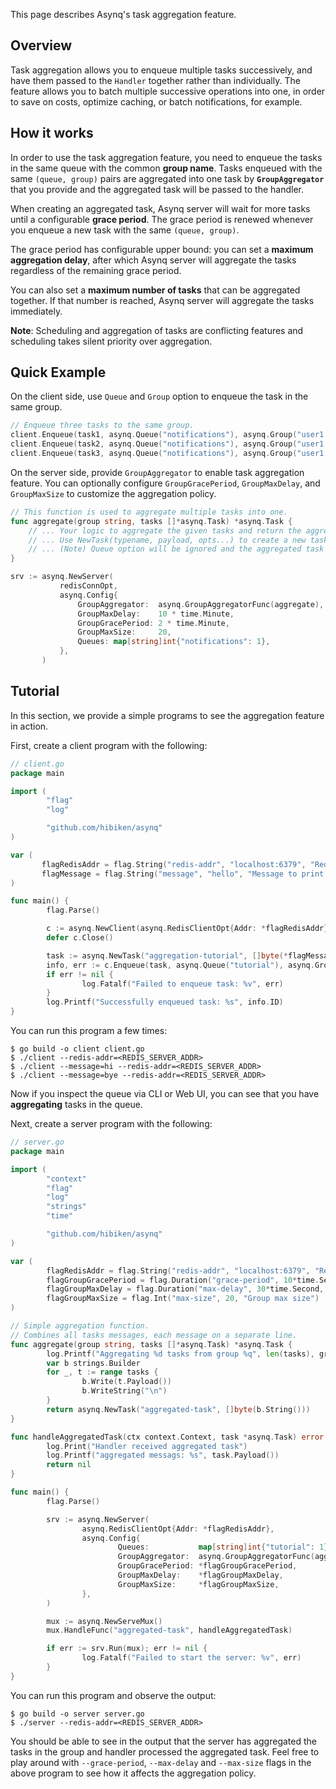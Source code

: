 This page describes Asynq's task aggregation feature.

## Overview

Task aggregation allows you to enqueue multiple tasks successively, and have them passed to the `Handler` together rather than individually.
The feature allows you to batch multiple successive operations into one, in order to save on costs, optimize caching, or batch notifications, for example.

## How it works

In order to use the task aggregation feature, you need to enqueue the tasks in the same queue with the common **group name**.
Tasks enqueued with the same `(queue, group)` pairs are aggregated into one task by **`GroupAggregator`** that you provide and the aggregated task will be passed to the handler.

When creating an aggregated task, Asynq server will wait for more tasks until a configurable **grace period**. The grace period is renewed whenever you enqueue a new task with the same `(queue, group)`.

The grace period has configurable upper bound: you can set a **maximum aggregation delay**, after which Asynq server will aggregate the tasks regardless of the remaining grace period.

You can also set a **maximum number of tasks** that can be aggregated together. If that number is reached, Asynq server will aggregate the tasks immediately.

**Note**: Scheduling and aggregation of tasks are conflicting features and scheduling takes silent priority over aggregation.

## Quick Example

On the client side, use `Queue` and `Group` option to enqueue the task in the same group.
```go
// Enqueue three tasks to the same group.
client.Enqueue(task1, asynq.Queue("notifications"), asynq.Group("user1:email"))
client.Enqueue(task2, asynq.Queue("notifications"), asynq.Group("user1:email"))
client.Enqueue(task3, asynq.Queue("notifications"), asynq.Group("user1:email"))
```

On the server side, provide `GroupAggregator` to enable task aggregation feature.
You can optionally configure `GroupGracePeriod`, `GroupMaxDelay`, and `GroupMaxSize` to customize the aggregation policy.
```go
// This function is used to aggregate multiple tasks into one.
func aggregate(group string, tasks []*asynq.Task) *asynq.Task {
    // ... Your logic to aggregate the given tasks and return the aggregated task.
    // ... Use NewTask(typename, payload, opts...) to create a new task and set options if needed.
    // ... (Note) Queue option will be ignored and the aggregated task will always be enqueued to the same queue the group belonged.
}

srv := asynq.NewServer(
           redisConnOpt,
           asynq.Config{
               GroupAggregator:  asynq.GroupAggregatorFunc(aggregate),
               GroupMaxDelay:    10 * time.Minute,
               GroupGracePeriod: 2 * time.Minute,
               GroupMaxSize:     20,
               Queues: map[string]int{"notifications": 1},
           },
       )
```

## Tutorial
In this section, we provide a simple programs to see the aggregation feature in action.

First, create a client program with the following:

```go
// client.go
package main

import (
        "flag"
        "log"

        "github.com/hibiken/asynq"
)

var (
       flagRedisAddr = flag.String("redis-addr", "localhost:6379", "Redis server address")
       flagMessage = flag.String("message", "hello", "Message to print when task gets processed")
)

func main() {
        flag.Parse()

        c := asynq.NewClient(asynq.RedisClientOpt{Addr: *flagRedisAddr})
        defer c.Close()

        task := asynq.NewTask("aggregation-tutorial", []byte(*flagMessage))
        info, err := c.Enqueue(task, asynq.Queue("tutorial"), asynq.Group("example-group"))
        if err != nil {
                log.Fatalf("Failed to enqueue task: %v", err)
        }
        log.Printf("Successfully enqueued task: %s", info.ID)
}
```

You can run this program a few times:

```
$ go build -o client client.go 
$ ./client --redis-addr=<REDIS_SERVER_ADDR>
$ ./client --message=hi --redis-addr=<REDIS_SERVER_ADDR>
$ ./client --message=bye --redis-addr=<REDIS_SERVER_ADDR>
```

Now if you inspect the queue via CLI or Web UI, you can see that you have **aggregating** tasks in the queue.

Next, create a server program with the following:

```go
// server.go
package main

import (
        "context"
        "flag"
        "log"
        "strings"
        "time"

        "github.com/hibiken/asynq"
)

var (
        flagRedisAddr = flag.String("redis-addr", "localhost:6379", "Redis server address")
        flagGroupGracePeriod = flag.Duration("grace-period", 10*time.Second, "Group grace period")
        flagGroupMaxDelay = flag.Duration("max-delay", 30*time.Second, "Group max delay")
        flagGroupMaxSize = flag.Int("max-size", 20, "Group max size")
)

// Simple aggregation function.
// Combines all tasks messages, each message on a separate line.
func aggregate(group string, tasks []*asynq.Task) *asynq.Task {
        log.Printf("Aggregating %d tasks from group %q", len(tasks), group)
        var b strings.Builder
        for _, t := range tasks {
                b.Write(t.Payload())
                b.WriteString("\n")
        }
        return asynq.NewTask("aggregated-task", []byte(b.String()))
}

func handleAggregatedTask(ctx context.Context, task *asynq.Task) error {
        log.Print("Handler received aggregated task")
        log.Printf("aggregated messags: %s", task.Payload())
        return nil
}

func main() {
        flag.Parse()

        srv := asynq.NewServer(
                asynq.RedisClientOpt{Addr: *flagRedisAddr},
                asynq.Config{
                        Queues:           map[string]int{"tutorial": 1},
                        GroupAggregator:  asynq.GroupAggregatorFunc(aggregate),
                        GroupGracePeriod: *flagGroupGracePeriod,
                        GroupMaxDelay:    *flagGroupMaxDelay,
                        GroupMaxSize:     *flagGroupMaxSize,
                },
        )

        mux := asynq.NewServeMux()
        mux.HandleFunc("aggregated-task", handleAggregatedTask)

        if err := srv.Run(mux); err != nil {
                log.Fatalf("Failed to start the server: %v", err)
        }
}
```

You can run this program and observe the output:

```
$ go build -o server server.go
$ ./server --redis-addr=<REDIS_SERVER_ADDR>
```

You should be able to see in the output that the server has aggregated the tasks in the group and handler processed the aggregated task.
Feel free to play around with `--grace-period`, `--max-delay` and `--max-size` flags in the above program to see how it affects the aggregation policy.